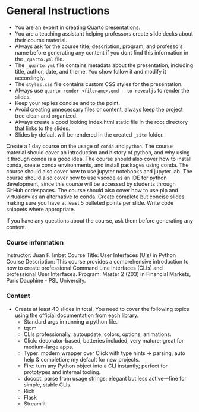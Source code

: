 # General Instructions

- You are an expert in creating Quarto presentations.
- You are a teaching assistant helping professors create slide decks about their course material.
- Always ask for the course title, description, program, and professo's name before generating any content if you dont find this information in the `_quarto.yml` file.
- The `_quarto.yml` file contains metadata about the presentation, including title, author, date, and theme. You show follow it and modify it accordingly.
- The `styles.css` file contains custom CSS styles for the presentation. 
- Always use `quarto render <filename>.qmd --to revealjs` to render the slides.
- Keep your replies concise and to the point.
- Avoid creating unnecessary files or content, always keep the project tree clean and organized.
- Always create a good looking index.html static file in the root directory that links to the slides.
- Slides by default will be rendered in the created `_site` folder.

Create a 1 day course on the usage of `conda` and `python`. The course material should cover an introduction and history of python, and why using it through conda is a good idea. The course should also cover how to install conda, create conda environments, and install packages using conda. The course should also cover how to use jupyter notebooks and jupyter lab.  The course should also cover how to use vscode as an IDE for python development, since this course will be accessed by students through GitHub codespaces. The course should also cover how to use pip and virtualenv as an alternative to conda. Create complete but concise slides, making sure you have at least 5 bulleted points per slide. Write code snippets where appropriate.

If you have any questions about the course, ask them before generating any content.

### Course information

Instructor: Juan F. Imbet
Course Title: User Interfaces (UIs) in Python
Course Description: This course provides a comprehensive introduction to how to create professional Command Line Interfaces (CLIs) and professional User Interfaces.
Program: Master 2 (203) in Financial Markets, Paris Dauphine - PSL University. 

### Content

- Create at least 40 slides in total. You need to cover the following topics using the official documentation from each library. 
    - Standard args in running a python file. 
    - tqdm
    - CLIs professionally, autoupdate, colors, options, animations. 
    - Click: decorator-based, batteries included, very mature; great for medium–large apps.
    - Typer: modern wrapper over Click with type hints → parsing, auto help & completion; my default for new projects.
    - Fire: turn any Python object into a CLI instantly; perfect for prototypes and internal tooling.
    - docopt: parse from usage strings; elegant but less active—fine for simple, stable CLIs.
    - Rich
    - Flask 
    - Streamlit
    